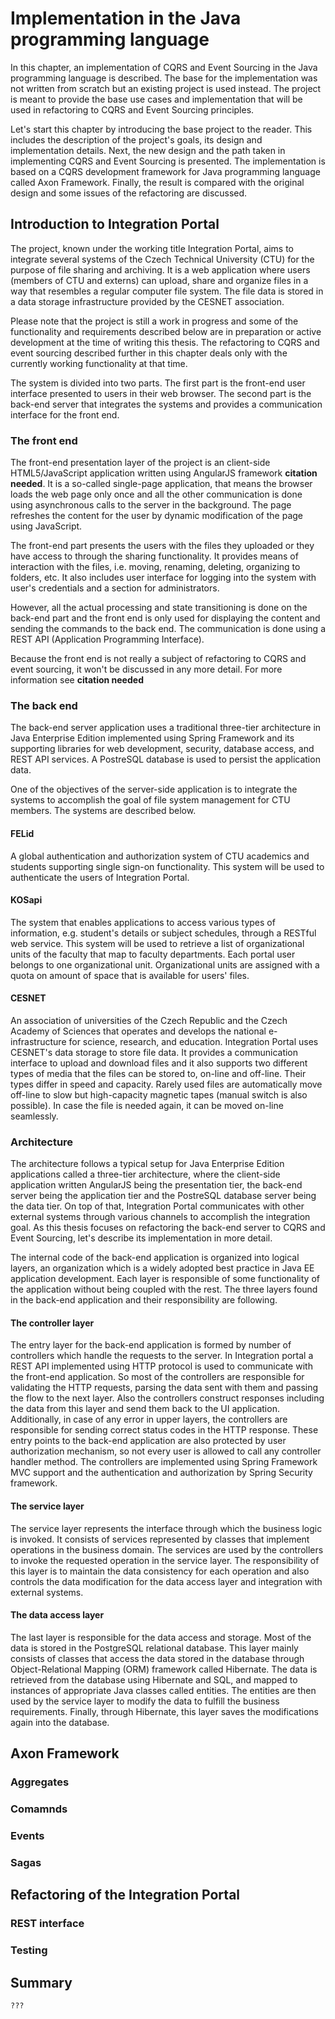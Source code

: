 # Implementation in the Java programming language

In this chapter, an implementation of CQRS and Event Sourcing in the Java programming language is  described. The base for the implementation was not written from scratch but an existing project is used instead. The project is meant to provide the base use cases and implementation that will be used in refactoring to CQRS and Event Sourcing principles.

Let's start this chapter by introducing the base project to the reader. This includes the description of the project's goals, its design and implementation details. Next, the new design and the path taken in implementing CQRS and Event Sourcing is presented. The implementation is based on a CQRS development framework for Java programming language called Axon Framework. Finally, the result is compared with the original design and some issues of the refactoring are discussed.

## Introduction to Integration Portal

The project, known under the working title Integration Portal, aims to integrate several systems of the Czech Technical University (CTU) for the purpose of file sharing and archiving. It is a web application where users (members of CTU and externs) can upload, share and organize files in a way that resembles a regular computer file system. The file data is stored in a data storage infrastructure provided by the CESNET association. 

Please note that the project is still a work in progress and some of the functionality and requirements described below are in preparation or active development at the time of writing this thesis. The refactoring to CQRS and event sourcing described further in this chapter deals only with the currently working functionality at that time.

The system is divided into two parts. The first part is the front-end user interface presented to users in their web browser. The second part is the back-end server that integrates the systems and provides a communication interface for the front end.


### The front end

The front-end presentation layer of the project is an client-side HTML5/JavaScript application written using AngularJS framework **citation needed**. It is a so-called single-page application, that means the browser loads the web page only once and all the other communication is done using asynchronous calls to the server in the background. The page refreshes the content for the user by dynamic modification of the page using JavaScript.

The front-end part presents the users with the files they uploaded or they have access to through the sharing functionality. It provides means of interaction with the files, i.e. moving, renaming, deleting, organizing to folders, etc. It also includes user interface for logging into the system with user's credentials and a section for administrators. 

However, all the actual processing and state transitioning is done on the back-end part and the front end is only used for displaying the content and sending the commands to the back end. The communication is done using a REST API (Application Programming Interface).

Because the front end is not really a subject of refactoring to CQRS and event sourcing, it won't be discussed in any more detail. For more information see **citation needed**


### The back end

The back-end server application uses a traditional three-tier architecture in Java Enterprise Edition implemented using Spring Framework and its supporting libraries for web development, security, database access, and REST API services. A PostreSQL database is used to persist the application data.

One of the objectives of the server-side application is to integrate the systems to accomplish the goal of file system management for CTU members. The systems are described below.

#### FELid

A global authentication and authorization system of CTU academics and students supporting single sign-on functionality. This system will be used to authenticate the users of Integration Portal.

#### KOSapi

The system that enables applications to access various types of information, e.g. student's details or subject schedules, through a RESTful web service. This system will be used to retrieve a list of organizational units of the faculty that map to faculty departments. Each portal user belongs to one organizational unit. Organizational units are assigned with a quota on amount of space that is available for users' files.

#### CESNET 

An association of universities of the Czech Republic and the Czech Academy of Sciences that operates and develops the national e-infrastructure for science, research, and education. Integration Portal uses CESNET's data storage to store file data. It provides a communication interface to upload and download files and it also supports two different types of media that the files can be stored to, on-line and off-line. Their types differ in speed and capacity. Rarely used files are automatically move off-line to slow but high-capacity magnetic tapes (manual switch is also possible). In case the file is needed again, it can be moved on-line seamlessly.

### Architecture

The architecture follows a typical setup for Java Enterprise Edition applications called a three-tier architecture, where the client-side application written AngularJS being the presentation tier, the back-end server being the application tier and the PostreSQL database server being the data tier. On top of that, Integration Portal communicates with other external systems through various channels to accomplish the integration goal. As this thesis focuses on refactoring the back-end server to CQRS and Event Sourcing, let's describe its implementation in more detail. 

The internal code of the back-end application is organized into logical layers, an organization which is a widely adopted best practice in Java EE application development. Each layer is responsible of some functionality of the application without being coupled with the rest. The three layers found in the back-end application and their responsibility are following.

#### The controller layer
The entry layer for the back-end application is formed by number of controllers which handle the requests to the server. In Integration portal a REST API implemented using HTTP protocol is used to communicate with the front-end application. So most of the controllers are responsible for validating the HTTP requests, parsing the data sent with them and passing the flow to the next layer. Also the controllers construct responses including the data from this layer and send them back to the UI application. Additionally, in case of any error in upper layers, the controllers are responsible for sending correct status codes in the HTTP response. These entry points to the back-end application are also protected by user authorization mechanism, so not every user is allowed to call any controller handler method. The controllers are implemented using Spring Framework MVC support and the authentication and authorization by Spring Security framework.

#### The service layer
The service layer represents the interface through which the business logic is invoked. It consists of services represented by classes that implement operations in the business domain. The services are used by the controllers to invoke the requested operation in the service layer. The responsibility of this layer is to maintain the data consistency for each operation and also controls the data modification for the data access layer and integration with external systems.

#### The data access layer
The last layer is responsible for the data access and storage. Most of the data is stored in the PostgreSQL relational database. This layer mainly consists of classes that access the data stored in the database through Object-Relational Mapping (ORM) framework called Hibernate. The data is retrieved from the database using Hibernate and SQL, and mapped to instances of appropriate Java classes called entities. The entities are then used by the service layer to modify the data to fulfill the business requirements. Finally, through Hibernate, this layer saves the modifications again into the database.


## Axon Framework

### Aggregates

### Comamnds

### Events

### Sagas


## Refactoring of the Integration Portal

### REST interface

### Testing


## Summary
    ???